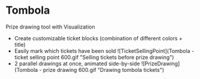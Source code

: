 # Tombola
Prize drawing tool with Visualization

- Create customizable ticket blocks (combination of different colors + title)
- Easily mark which tickets have been sold
![TicketSellingPoint](Tombola - ticket selling point 600.gif "Selling tickets before prize drawing")
- 2 parallel drawings at once, animated side-by-side
![PrizeDrawing](Tombola - prize drawing 600.gif "Drawing tombola tickets")
